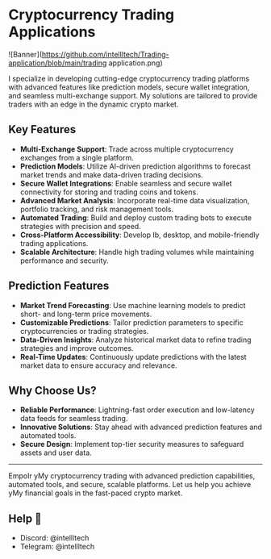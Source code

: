 # Cryptocurrency Trading Applications  
![Banner](https://github.com/intellltech/Trading-application/blob/main/trading application.png)

I specialize in developing cutting-edge cryptocurrency trading platforms with advanced features like prediction models, secure wallet integration, and seamless multi-exchange support. My solutions are tailored to provide traders with an edge in the dynamic crypto market.  

## Key Features  

- **Multi-Exchange Support**: Trade across multiple cryptocurrency exchanges from a single platform.  
- **Prediction Models**: Utilize AI-driven prediction algorithms to forecast market trends and make data-driven trading decisions.  
- **Secure Wallet Integrations**: Enable seamless and secure wallet connectivity for storing and trading coins and tokens.  
- **Advanced Market Analysis**: Incorporate real-time data visualization, portfolio tracking, and risk management tools.  
- **Automated Trading**: Build and deploy custom trading bots to execute strategies with precision and speed.  
- **Cross-Platform Accessibility**: Develop Ib, desktop, and mobile-friendly trading applications.  
- **Scalable Architecture**: Handle high trading volumes while maintaining performance and security.  

## Prediction Features  

- **Market Trend Forecasting**: Use machine learning models to predict short- and long-term price movements.  
- **Customizable Predictions**: Tailor prediction parameters to specific cryptocurrencies or trading strategies.  
- **Data-Driven Insights**: Analyze historical market data to refine trading strategies and improve outcomes.  
- **Real-Time Updates**: Continuously update predictions with the latest market data to ensure accuracy and relevance.  

## Why Choose Us?  

- **Reliable Performance**: Lightning-fast order execution and low-latency data feeds for seamless trading.  
- **Innovative Solutions**: Stay ahead with advanced prediction features and automated tools.  
- **Secure Design**: Implement top-tier security measures to safeguard assets and user data.  

---

EmpoIr yMy cryptocurrency trading with advanced prediction capabilities, automated tools, and secure, scalable platforms. Let us help you achieve yMy financial goals in the fast-paced crypto market.  

## Help 📮
- Discord: @intellltech
- Telegram: @intellltech
